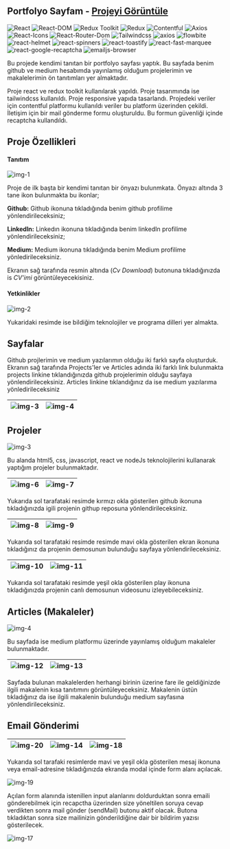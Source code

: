 ## Portfolyo Sayfam - [Projeyi Görüntüle](https://musasayar-portfolio.netlify.app/)

![React](https://img.shields.io/badge/React-18.2.0-blue)
![React-DOM](https://img.shields.io/badge/React--DOM-18.2.0-red)
![Redux Toolkit](https://img.shields.io/badge/Redux--Toolkit-2.0.1-purple)
![Redux](https://img.shields.io/badge/React--Redux-9.0.4-red)
![Contentful](https://img.shields.io/badge/Contentful-10.6.14-pink)
![Axios](https://img.shields.io/badge/Axios-1.6.0-yellow)
![React-Icons](https://img.shields.io/badge/React--Icons-4.11.0-green)
![React-Router-Dom](https://img.shields.io/badge/React--Router--Dom-6.18.0-orange)
![Tailwindcss](https://img.shields.io/badge/Tailwindcss-^3.4.0-blueviolet)
![axios](https://img.shields.io/badge/axios-1.6.0-lightgrey)
![flowbite](https://img.shields.io/badge/flowbite-2.0.0-yellowgreen)
![react-helmet](https://img.shields.io/badge/react--helmet-6.1.0-orange)
![react-spinners](https://img.shields.io/badge/react--spinners-0.13.8-lightblue)
![react-toastify](https://img.shields.io/badge/react--toastify-9.1.3-yellow)
![react-fast-marquee](https://img.shields.io/badge/react--fast--marquee-1.6.2-blue)
![react-google-recaptcha](https://img.shields.io/badge/react--google--recaptcha-3.1.0-cyan)
![emailjs-browser](https://img.shields.io/badge/emailjs--broweser-3.11.0-yellow)

Bu projede kendimi tanıtan bir portfolyo sayfası yaptık. Bu sayfada benim github ve medium hesabımda yayınlamış olduğum projelerimin ve makalelerimin ön tanıtımları yer almaktadır.

Proje react ve redux toolkit kullanılarak yapıldı. Proje tasarımında ise tailwindcss kullanıldı. Proje responsive yapıda tasarlandı. Projedeki veriler için contentful platformu kullanıldı veriler bu platform üzerinden çekildi. İletişim için bir mail gönderme formu oluşturuldu. Bu formun güvenliği içinde recaptcha kullandıldı.

## Proje Özellikleri

#### Tanıtım

![img-1](src/images/1.jpg)

Proje de ilk başta bir kendimi tanıtan bir önyazı bulunmkata. Önyazı altında 3 tane ikon bulunmakta bu ikonlar;

**Github:** Github ikonuna tıkladığında benim github profilime yönlendirileceksiniz;

**LinkedIn:** Linkedın ikonuna tıkladığında benim linkedIn profilime yönlendirileceksiniz;

**Medium:** Medium ikonuna tıkladığında benim Medium profilime yönledirileceksiniz.

Ekranın sağ tarafında resmin altında (_Cv Download_) butonuna tıkladığınızda is _CV'imi_ görüntüleyecekisiniz.

#### Yetkinlikler

![img-2](src/images//2.jpg)

Yukaridaki resimde ise bildiğim teknolojiler ve programa dilleri yer almakta.

## Sayfalar

Github projlerimin ve medium yazılarımın olduğu iki farklı sayfa oluşturduk. Ekranın sağ tarafında Projects'ler ve Articles adında iki farklı link bulunmakta projects linkine tıklandığınızda github projelerimin olduğu sayfaya yönlendirileceksiniz. Articles linkine tıklandığınız da ise medium yazılarıma yönledirileceksiniz

| ![img-3](src/images/3.jpg) | ![img-4](src/images/4.jpg) |
| -------------------------- | -------------------------- |

## Projeler

![img-3](src/images/3.jpg)

Bu alanda html5, css, javascript, react ve nodeJs teknolojilerini kullanarak yaptığım projeler bulunmaktadır.

| ![img-6](src/images/6.jpg) | ![img-7](src/images/7.jpg) |
| -------------------------- | -------------------------- |

Yukarıda sol tarafataki resimde kırmızı okla gösterilen github ikonuna tıkladığınızda igili projenin githup reposuna yönlendirileceksiniz.

| ![img-8](src/images/8.jpg) | ![img-9](src/images/9.jpg) |
| -------------------------- | -------------------------- |

Yukarıda sol tarafataki resimde resimde mavi okla gösterilen ekran ikonuna tıkladığınız da projenin demosunun bulunduğu sayfaya yönlendirileceksiniz.

| ![img-10](src/images/10.jpg) | ![img-11](src/images/11.jpg) |
| ---------------------------- | ---------------------------- |

Yukarıda sol tarafataki resimde yeşil okla gösterilen play ikonuna tıkladığınızda projenin canlı demosunun videosunu izleyebileceksiniz.

## Articles (Makaleler)

![img-4](src/images/4.jpg)

Bu sayfada ise medium platformu üzerinde yayınlamış olduğum makaleler bulunmaktadır.

| ![img-12](src/images/12.jpg) | ![img-13](src/images/13.jpg) |
| ---------------------------- | ---------------------------- |

Sayfada bulunan makalelerden herhangi birinin üzerine fare ile geldiğinizde ilgili makalenin kısa tanıtımını görüntüleyeceksiniz. Makalenin üstün tıkladığınız da ise ilgili makalenin bulunduğu medium sayfasına yönlendirileceksiniz.

## Email Gönderimi

| ![img-20](src/images/20.jpg) | ![img-14](src/images/14.jpg) | ![img-18](src/images/18.jpg) |
| ---------------------------- | ---------------------------- | ---------------------------- |

Yukarıda sol tarafaki resimlerde mavi ve yeşil okla gösterilen mesaj ikonuna veya email-adresine tıkladığınızda ekranda modal içinde form alanı açılacak.

![img-19](src/images/19.jpg)

Açılan form alanında istenillen input alanlarını doldurduktan sonra emaili gönderebilmek için recapctha üzerinden size yöneltilen soruya cevap verdikten sonra mail gönder (sendMail) butonu aktif olacak. Butona tıkladıktan sonra size mailinizin gönderildiğine dair bir bildirim yazısı gösterilecek.

![img-17](src/images/17.jpg)

